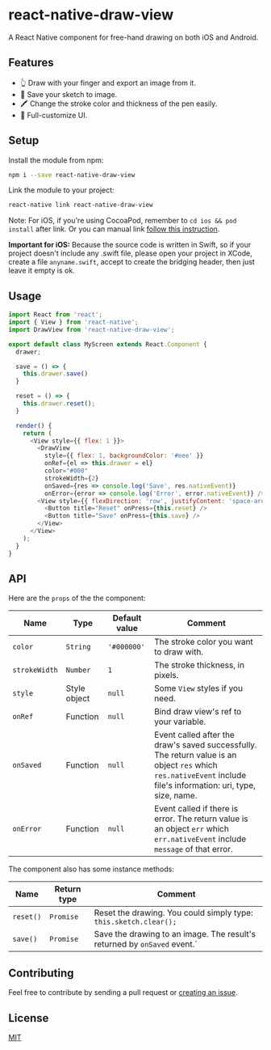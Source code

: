 # react-native-draw-view

A React Native component for free-hand drawing on both iOS and Android.

## Features

- 👆 Draw with your finger and export an image from it.
- 💾 Save your sketch to image.
- 🖍 Change the stroke color and thickness of the pen easily.
- 👻 Full-customize UI.

## Setup

Install the module from npm:

```bash
npm i --save react-native-draw-view
```

Link the module to your project:

```bash
react-native link react-native-draw-view
```

Note: For iOS, if you're using CocoaPod, remember to `cd ios && pod install` after link. Or you can manual link [follow this instruction](https://facebook.github.io/react-native/docs/linking-libraries-ios).

**Important for iOS:**
Because the source code is written in Swift, so if your project doesn't include any .swift file, please open your project in XCode, create a file `anyname.swift`, accept to create the bridging header, then just leave it empty is ok.

## Usage

```javascript
import React from 'react';
import { View } from 'react-native';
import DrawView from 'react-native-draw-view';

export default class MyScreen extends React.Component {
  drawer;

  save = () => {
    this.drawer.save()
  }

  reset = () => {
    this.drawer.reset();
  }

  render() {
    return (
      <View style={{ flex: 1 }}>
        <DrawView
          style={{ flex: 1, backgroundColor: '#eee' }}
          onRef={el => this.drawer = el}
          color="#000"
          strokeWidth={2}
          onSaved={res => console.log('Save', res.nativeEvent)}
          onError={error => console.log('Error', error.nativeEvent)} />
        <View style={{ flexDirection: 'row', justifyContent: 'space-around' }}>
          <Button title="Reset" onPress={this.reset} />
          <Button title="Save" onPress={this.save} />
        </View>
      </View>
    );
  }
}
```

## API

Here are the `props` of the the component:

| Name | Type | Default value | Comment |
| ---- | ---- | ------------- | ---- |
| `color` | `String` | `'#000000'` | The stroke color you want to draw with. |
| `strokeWidth` | `Number` | `1` | The stroke thickness, in pixels. |
| `style` | Style object | `null` | Some `View` styles if you need. |
| `onRef` | Function | `null` | Bind draw view's ref to your variable. |
| `onSaved` | Function | `null` | Event called after the draw's saved successfully. The return value is an object `res` which `res.nativeEvent` include file's information: uri, type, size, name. |
| `onError` | Function | `null` | Event called if there is error. The return value is an object `err` which `err.nativeEvent` include `message` of that error. |

The component also has some instance methods:

| Name | Return type | Comment |
| ---- | ----------- | ------- |
| `reset()` | `Promise` | Reset the drawing. You could simply type: `this.sketch.clear();` |
| `save()` | `Promise` | Save the drawing to an image. The result's returned by `onSaved` event.` |

## Contributing

Feel free to contribute by sending a pull request or [creating an issue](https://github.com/phucloc8697/react-native-draw-view/issues/new).

## License

[MIT](https://github.com/phucloc8697/react-native-draw-view/tree/master/LICENSE)
